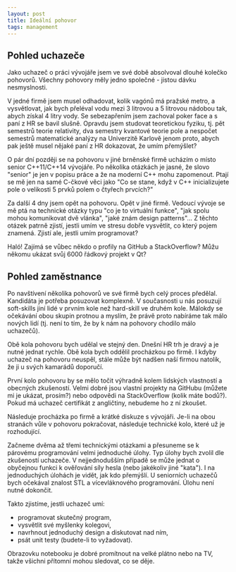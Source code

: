 ```yaml
---
layout: post
title: Ideální pohovor
tags: management
---
```


## Pohled uchazeče

Jako uchazeč o práci vývojáře jsem ve své době absolvoval dlouhé kolečko pohovorů.
Všechny pohovory měly jedno společné - jistou dávku nesmyslnosti.

V jedné firmě jsem musel odhadovat, kolik vagónů má pražské metro,
a vysvětlovat, jak bych přeléval vodu mezi 3 litrovou a 5 litrovou nádobou
tak, abych získal 4 litry vody. Se sebezapřením jsem zachoval poker face
a s paní z HR se bavil slušně. Opravdu jsem studovat teoretickou fyziku, tj.
pět semestrů teorie relativity, dva semestry kvantové teorie pole a nespočet
semestrů matematické analýzy na Univerzitě Karlově jenom proto, abych pak ještě musel nějaké paní
z HR dokazovat, že umím přemýšlet?

O pár dní později se na pohovoru v jiné brněnské firmě ucházím o místo
senior C++11/C++14 vývojáře. Po několika otázkách je jasné,
že slovo "senior" je jen v popisu práce a že na moderní C++
mohu zapomenout. Ptají se mě jen na samé C-čkové věci jako 
"Co se stane, když v C++ inicializujete pole o velikosti 5
prvků polem o čtyřech prvcích?"

Za další 4 dny jsem opět na pohovoru. Opět v jiné firmě.
Vedoucí vývoje se mě ptá na technické otázky typu "co je to virtuální funkce",
"jak spolu mohou komunikovat dvě vlánka", "jaké znám design patterns"...
Z těchto otázek patrně zjistí, jestli umím ve stresu dobře vysvětlit,
co který pojem znamená. Zjistí ale, jestli umím programovat?

Haló! Zajímá se vůbec někdo o profily na GitHub a StackOverflow?
Můžu někomu ukázat svůj 6000 řádkový projekt v Qt?

## Pohled zaměstnance

Po navštívení několika pohovorů ve své firmě bych celý proces předělal.
Kandidáta je potřeba posuzovat komplexně. V současnosti u nás posuzují
soft-skills jiní lidé v prvním kole než hard-skill ve druhém kole.
Málokdy se očekávání obou skupin protnou a myslím, že právě proto
nabíráme tak málo nových lidí (tj. není to tím, že by k nám na pohovory chodilo
málo uchazečů).

Obě kola pohovoru bych udělal ve stejný den. Dnešní HR trh je dravý a je nutné
jednat rychle. Obě kola bych oddělil procházkou po firmě. I kdyby uchazeč na
pohovoru neuspěl, stále může být nadšen naší firmou natolik, že ji u svých
kamarádů doporučí.

První kolo pohovoru by se mělo točit výhradně kolem lidských
vlastností a obecných zkušeností. Velmi dobré jsou vlastní
projekty na GitHubu (můžete mi je ukázat, prosím?) nebo odpovědi
na StackOverflow (kolik máte bodů?). Pokud má uchazeč certifikát
z angličtiny, nebudeme ho z ní zkoušet.

Následuje procházka po firmě a krátké diskuze s vývojáři. Je-li na obou stranách
vůle v pohovoru pokračovat, následuje technické kolo, které už je rozhodující.

Začneme dvěma až třemi technickými otázkami a přesuneme se k párovému programování
velmi jednoduché úlohy. Typ úlohy bych zvolil dle zkušeností uchazeče. V nejjednodušším
případě se může jednat o obyčejnou funkci k ověřování síly hesla (nebo jakékoliv
jiné "kata"). I na jednoduchých úlohách je vidět, jak kdo přemýšlí. U seniorních
uchazečů bych očekával znalost STL a vícevláknového programování.
Úlohu není nutné dokončit.

Takto zjistíme, jestli uchazeč umí:

- programovat skutečný program,
- vysvětlit své myšlenky kolegovi,
- navrhnout jednoduchý design a diskutovat nad ním,
- psát unit testy (budete-li to vyžadovat).

Obrazovku notebooku je dobré promítnout na velké plátno nebo na TV, takže
všichni přítomní mohou sledovat, co se děje.
